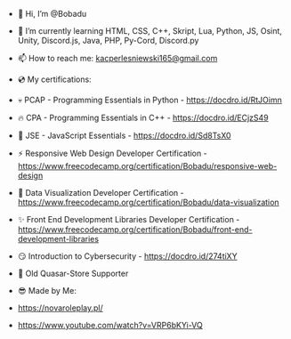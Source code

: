 - 👋 Hi, I’m @Bobadu
- 🌱 I’m currently learning HTML, CSS, C++, Skript, Lua, Python, JS, Osint, Unity, Discord.js, Java, PHP, Py-Cord, Discord.py
- 📫 How to reach me: kacperlesniewski165@gmail.com

- 💿 My certifications:
- 💀 PCAP - Programming Essentials in Python - https://docdro.id/RtJOimn
- 🔥 CPA - Programming Essentials in C++ - https://docdro.id/ECjzS49
- 🥰 JSE - JavaScript Essentials - https://docdro.id/Sd8TsX0
- ⚡ Responsive Web Design Developer Certification - https://www.freecodecamp.org/certification/Bobadu/responsive-web-design
- 🧧 Data Visualization Developer Certification - https://www.freecodecamp.org/certification/Bobadu/data-visualization
- ✨ Front End Development Libraries Developer Certification - https://www.freecodecamp.org/certification/Bobadu/front-end-development-libraries
- 😏 Introduction to Cybersecurity - https://docdro.id/274tiXY

- 💙 Old Quasar-Store Supporter
- 😎 Made by Me:
- https://novaroleplay.pl/
- https://www.youtube.com/watch?v=VRP6bKYi-VQ
